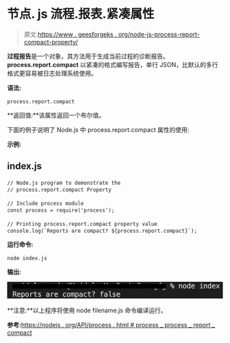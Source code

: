 # 节点. js 流程.报表.紧凑属性

> 原文:[https://www . geesforgeks . org/node-js-process-report-compact-property/](https://www.geeksforgeeks.org/node-js-process-report-compact-property/)

**过程报告**是一个对象，其方法用于生成当前过程的诊断报告。 **process.report.compact** 以紧凑的格式编写报告，单行 JSON，比默认的多行格式更容易被日志处理系统使用。

**语法:**

```
process.report.compact
```

**返回值:**该属性返回一个布尔值。

下面的例子说明了 Node.js 中 process.report.compact 属性的使用:

**示例:**

## index.js

```
// Node.js program to demonstrate the 
// process.report.compact Property 

// Include process module 
const process = require('process'); 

// Printing process.report.compact property value 
console.log(`Reports are compact? ${process.report.compact}`);
```

**运行命令:**

```
node index.js
```

**输出:**

![](img/9f3ea1c1b58a93953b3d53431f9e45af.png)

**注意:**以上程序将使用 node filename.js 命令编译运行。

**参考:**[https://nodejs . org/API/process . html # process _ process _ report _ compact](https://nodejs.org/api/process.html#process_process_report_compact)